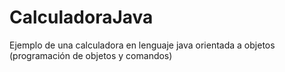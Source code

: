 # CalculadoraJava
Ejemplo de una calculadora en lenguaje java orientada a objetos (programación de objetos y comandos)
